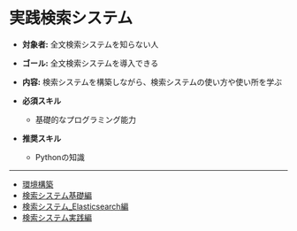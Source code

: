 # 実践検索システム
+ **対象者:** 全文検索システムを知らない人
+ **ゴール:** 全文検索システムを導入できる
+ **内容:** 検索システムを構築しながら、検索システムの使い方や使い所を学ぶ

+ **必須スキル**
  + 基礎的なプログラミング能力
+ **推奨スキル**
  + Pythonの知識

---

- [環境構築](doc/00-環境構築.md)
- [検索システム基礎編](doc/01-検索システム基礎編.md)
- [検索システム_Elasticsearch編](doc/02-検索システム_Elasticsearch編.md)
- [検索システム実践編](doc/03-検索システム実践編.md)

